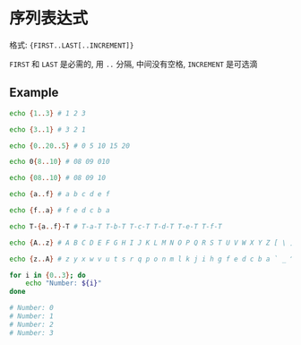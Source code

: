 # 序列表达式

格式: `{FIRST..LAST[..INCREMENT]}`

`FIRST` 和 `LAST` 是必需的, 用 `..` 分隔, 中间没有空格, `INCREMENT` 是可选滴

## Example

```sh
echo {1..3} # 1 2 3

echo {3..1} # 3 2 1

echo {0..20..5} # 0 5 10 15 20

echo 0{8..10} # 08 09 010

echo {08..10} # 08 09 10

echo {a..f} # a b c d e f

echo {f..a} # f e d c b a

echo T-{a..f}-T # T-a-T T-b-T T-c-T T-d-T T-e-T T-f-T

echo {A..z} # A B C D E F G H I J K L M N O P Q R S T U V W X Y Z [ \ ] ^ _ ` a b c d e f g h i j k l m n o p q r s t u v w x y z

echo {z..A} # z y x w v u t s r q p o n m l k j i h g f e d c b a ` _ ^ ] \ [ Z Y X W V U T S R Q P O N M L K J I H G F E D C B A

```

```sh
for i in {0..3}; do
    echo "Number: ${i}"
done

# Number: 0
# Number: 1
# Number: 2
# Number: 3
```
